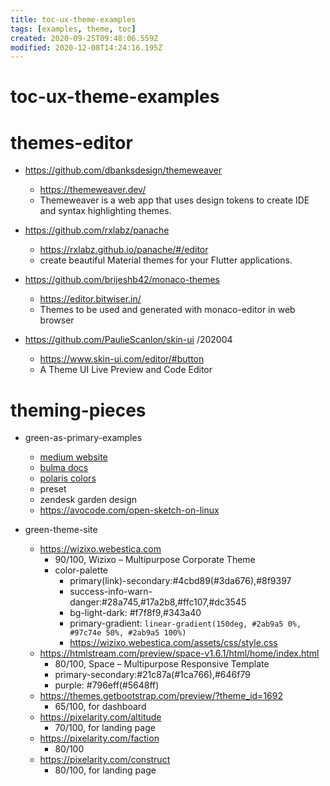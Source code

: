 ```yaml
---
title: toc-ux-theme-examples
tags: [examples, theme, toc]
created: 2020-09-25T09:48:06.559Z
modified: 2020-12-08T14:24:16.195Z
---
```


# toc-ux-theme-examples

# themes-editor

- https://github.com/dbanksdesign/themeweaver
  - https://themeweaver.dev/
  - Themeweaver is a web app that uses design tokens to create IDE and syntax highlighting themes.

- https://github.com/rxlabz/panache
  - https://rxlabz.github.io/panache/#/editor
  - create beautiful Material themes for your Flutter applications.

- https://github.com/brijeshb42/monaco-themes
  - https://editor.bitwiser.in/
  - Themes to be used and generated with monaco-editor in web browser

- https://github.com/PaulieScanlon/skin-ui /202004
  - https://www.skin-ui.com/editor/#button
  - A Theme UI Live Preview and Code Editor

# theming-pieces

- green-as-primary-examples
  - [medium website](https://medium.com/)
  - [bulma docs](https://bulma.io/documentation/overview/colors)
  - [polaris colors](https://polaris.shopify.com/design/polaris-is-changing)
  - preset
  - zendesk garden design
  - https://avocode.com/open-sketch-on-linux

- green-theme-site
  - https://wizixo.webestica.com
    - 90/100, Wizixo – Multipurpose Corporate Theme 
    - color-palette
      - primary(link)-secondary:#4cbd89(#3da676),#8f9397
      - success-info-warn-danger:#28a745,#17a2b8,#ffc107,#dc3545
      - bg-light-dark: #f7f8f9,#343a40
      - primary-gradient: `linear-gradient(150deg, #2ab9a5 0%, #97c74e 50%, #2ab9a5 100%)`
      - https://wizixo.webestica.com/assets/css/style.css
  - https://htmlstream.com/preview/space-v1.6.1/html/home/index.html
    - 80/100, Space – Multipurpose Responsive Template
    - primary-secondary:#21c87a(#1ca766),#646f79
    - purple: #796eff(#5648ff)
  - https://themes.getbootstrap.com/preview/?theme_id=1692
    - 65/100, for dashboard
  - https://pixelarity.com/altitude
    - 70/100, for landing page
  - https://pixelarity.com/faction
    - 80/100 
  - https://pixelarity.com/construct
    - 80/100, for landing page
